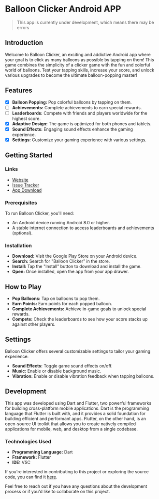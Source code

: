 
# Balloon Clicker Android APP
> This app is currently under development, which means there may be errors


## Introduction
Welcome to Balloon Clicker, an exciting and addictive Android app where your goal is to click as many balloons as possible by tapping on them! This game combines the simplicity of a clicker game with the fun and colorful world of balloons. Test your tapping skills, increase your score, and unlock various upgrades to become the ultimate balloon-popping master!
## Features
- [x]  **Balloon Popping:** Pop colorful balloons by tapping on them.
- [ ]  **Achievements:** Complete achievements to earn special rewards.
- [ ]  **Leaderboards:** Compete with friends and players worldwide for the highest score.
- [x]  **Adaptive Design:** The game is optimized for both phones and tablets.
- [x]  **Sound Effects:** Engaging sound effects enhance the gaming experience.
- [x]  **Settings:** Customize your gaming experience with various settings.
## Getting Started

### Links
- [Website](Google.com)
- [Issue Tracker](https://github.com/vyPal/erasmus-ig/issues)
- [App Download](https://play.google.com/)

### Prerequisites
To run Balloon Clicker, you'll need:

- An Android device running Android 8.0 or higher.
- A stable internet connection to access leaderboards and achievements (optional).

### Installation
- **Download:**  Visit the Google Play Store on your Android device.
- **Search:** Search for "Balloon Clicker" in the store.
- **Install:** Tap the "Install" button to download and install the game.
- **Open:** Once installed, open the app from your app drawer.
## How to Play
- **Pop Balloons:** Tap on balloons to pop them.
- **Earn Points:** Earn points for each popped balloon.
- **Complete Achievements:** Achieve in-game goals to unlock special rewards.
- **Compete:** Check the leaderboards to see how your score stacks up against other players.

## Settings
Balloon Clicker offers several customizable settings to tailor your gaming experience:

- **Sound Effects:** Toggle game sound effects on/off.
- **Music:** Enable or disable background music.
- **Vibration:** Enable or disable vibration feedback when tapping balloons.

## Development

This app was developed using Dart and Flutter, two powerful frameworks for building cross-platform mobile applications. Dart is the programming language that Flutter is built with, and it provides a solid foundation for building efficient and performant apps. Flutter, on the other hand, is an open-source UI toolkit that allows you to create natively compiled applications for mobile, web, and desktop from a single codebase. 

### Technologies Used

- **Programming Language:** Dart
- **Framework:** Flutter
- **IDE:** VSC

If you're interested in contributing to this project or exploring the source code, you can find it [here](https://github.com/vyPal/erasmus-ig).

Feel free to reach out if you have any questions about the development process or if you'd like to collaborate on this project.
